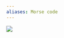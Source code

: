 ```yaml
---
aliases: Morse code
---
```


![](https://my-public-pic.oss-cn-hangzhou.aliyuncs.com/202205132042270.png)
